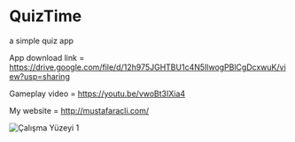# QuizTime
 a simple quiz app

App download link = https://drive.google.com/file/d/12h975JGHTBU1c4N5IlwogPBlCgDcxwuK/view?usp=sharing

Gameplay video = https://youtu.be/vwoBt3IXia4

My website = http://mustafaracli.com/

![Çalışma Yüzeyi 1](https://user-images.githubusercontent.com/61080380/187498815-ddd3ce30-e22f-437c-89ee-87c67d7b1cc8.png)





